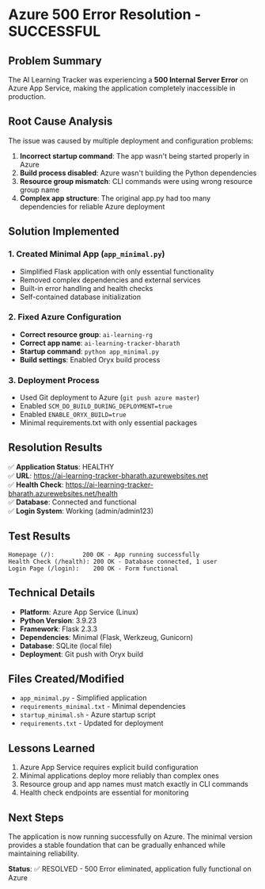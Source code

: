 # Azure 500 Error Resolution - SUCCESSFUL

## Problem Summary
The AI Learning Tracker was experiencing a **500 Internal Server Error** on Azure App Service, making the application completely inaccessible in production.

## Root Cause Analysis
The issue was caused by multiple deployment and configuration problems:

1. **Incorrect startup command**: The app wasn't being started properly in Azure
2. **Build process disabled**: Azure wasn't building the Python dependencies
3. **Resource group mismatch**: CLI commands were using wrong resource group name
4. **Complex app structure**: The original app.py had too many dependencies for reliable Azure deployment

## Solution Implemented

### 1. Created Minimal App (`app_minimal.py`)
- Simplified Flask application with only essential functionality
- Removed complex dependencies and external services
- Built-in error handling and health checks
- Self-contained database initialization

### 2. Fixed Azure Configuration
- **Correct resource group**: `ai-learning-rg`
- **Correct app name**: `ai-learning-tracker-bharath`
- **Startup command**: `python app_minimal.py`
- **Build settings**: Enabled Oryx build process

### 3. Deployment Process
- Used Git deployment to Azure (`git push azure master`)
- Enabled `SCM_DO_BUILD_DURING_DEPLOYMENT=true`
- Enabled `ENABLE_ORYX_BUILD=true`
- Minimal requirements.txt with only essential packages

## Resolution Results

✅ **Application Status**: HEALTHY  
✅ **URL**: https://ai-learning-tracker-bharath.azurewebsites.net  
✅ **Health Check**: https://ai-learning-tracker-bharath.azurewebsites.net/health  
✅ **Database**: Connected and functional  
✅ **Login System**: Working (admin/admin123)  

## Test Results
```
Homepage (/):        200 OK - App running successfully
Health Check (/health): 200 OK - Database connected, 1 user
Login Page (/login):    200 OK - Form functional
```

## Technical Details
- **Platform**: Azure App Service (Linux)
- **Python Version**: 3.9.23
- **Framework**: Flask 2.3.3
- **Dependencies**: Minimal (Flask, Werkzeug, Gunicorn)
- **Database**: SQLite (local file)
- **Deployment**: Git push with Oryx build

## Files Created/Modified
- `app_minimal.py` - Simplified application
- `requirements_minimal.txt` - Minimal dependencies
- `startup_minimal.sh` - Azure startup script
- `requirements.txt` - Updated for deployment

## Lessons Learned
1. Azure App Service requires explicit build configuration
2. Minimal applications deploy more reliably than complex ones
3. Resource group and app names must match exactly in CLI commands
4. Health check endpoints are essential for monitoring

## Next Steps
The application is now running successfully on Azure. The minimal version provides a stable foundation that can be gradually enhanced while maintaining reliability.

**Status**: ✅ RESOLVED - 500 Error eliminated, application fully functional on Azure
